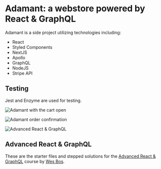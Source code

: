 # Adamant: a webstore powered by React & GraphQL

Adamant is a side project utilizing technologies including:

- React
- Styled Components
- NextJS
- Apollo
- GraphQL
- NodeJS
- Stripe API

## Testing

Jest and Enzyme are used for testing.

![Adamant with the cart open](https://raw.githubusercontent.com/EddyVinck/portfolio-2018/master/server/assets/img/adamant-cart.png)

![Adamant order confirmation](https://raw.githubusercontent.com/EddyVinck/portfolio-2018/master/server/assets/img/adamant-order.png)

![Advanced React & GraphQL](https://advancedreact.com/images/ARG/arg-facebook-share.png)

## Advanced React & GraphQL

These are the starter files and stepped solutions for the [Advanced React & GraphQL](https://AdvancedReact.com) course by [Wes Bos](https://WesBos.com/).
